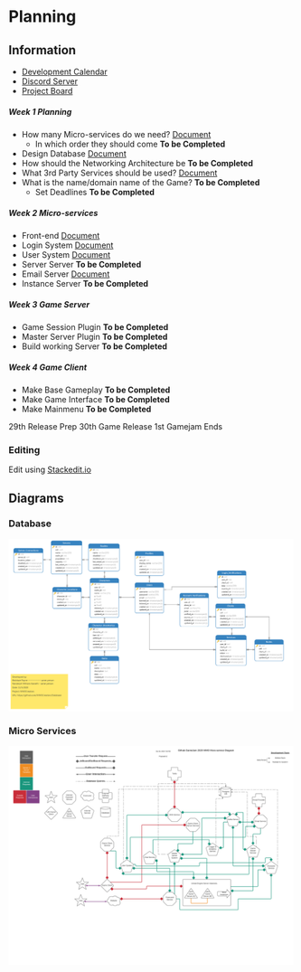 # Planning

## Information
* [Development Calendar](https://calendar.google.com/calendar/u/0?cid=NG92cmxwa3MzZWxjNGYxZnZqNzE3ajdwOW9AZ3JvdXAuY2FsZW5kYXIuZ29vZ2xlLmNvbQ)
* [Discord Server](https://discord.gg/8S7G8j33Ag)
* [Project Board](https://github.com/orgs/MMOCreators/projects/1)

##### Week 1 Planning
* How many Micro-services do we need? [Document](micro-services.md)
    * In which order they should come **To be Completed**
* Design Database [Document](database-design.md)
* How should the Networking Architecture be **To be Completed**
* What 3rd Party Services should be used? [Document](3rd-party-services.md)
* What is the name/domain name of the Game? **To be Completed**
    * Set Deadlines **To be Completed**
##### Week 2 Micro-services
* Front-end [Document](micro_services/front-end.md)
* Login System [Document](micro_services/login-system.md)
* User System [Document](micro_services/user-system.md)
* Server Server **To be Completed**
* Email Server [Document](micro_services/email-system.md)
* Instance Server **To be Completed**
##### Week 3 Game Server
* Game Session Plugin **To be Completed**
* Master Server Plugin **To be Completed**
* Build working Server **To be Completed**
##### Week 4 Game Client
* Make Base Gameplay **To be Completed**
* Make Game Interface **To be Completed**
* Make Mainmenu **To be Completed**

29th Release Prep
30th Game Release
1st Gamejam Ends

### Editing
Edit using [Stackedit.io](https://stackedit.io/app#)

## Diagrams

### Database
![v1 Database Layout Diagram](https://github.com/MMOCreators/Planning/blob/develop/files/v1-database-layout.png)

### Micro Services
![v2 Micro Service Diagram](https://github.com/MMOCreators/Planning/blob/develop/files/v2-micro-service-diagram.png)

